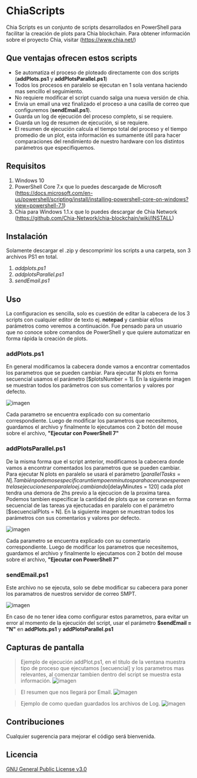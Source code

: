 # ChiaScripts
Chia Scripts es un conjunto de scripts desarrollados en PowerShell para facilitar la creación de plots para Chia blockchain.
   Para obtener información sobre el proyecto Chia, visitar (https://www.chia.net/)

## Que ventajas ofrecen estos scripts
* Se automatiza el proceso de ploteado directamente con dos scripts (**addPlots.ps1** y **addPlotsParallel.ps1**)
* Todos los procesos en paralelo se ejecutan en 1 sola ventana haciendo mas sencillo el seguimiento.
* No requiere modificar el script cuando salga una nueva versión de chia.
* Envia un email una vez finalizado el proceso a una casilla de correo que configuremos (**sendEmail.ps1**).
* Guarda un log de ejecución del proceso completo, si se requiere.
* Guarda un log de resumen de ejecución, si se requiere.
* El resumen de ejecución calcula el tiempo total del proceso y el tiempo promedio de un plot, esta información es sumamente útil para hacer comparaciones del rendimiento de nuestro hardware con los distintos parámetros que especifiquemos.

## Requisitos
1. Windows 10
2. PowerShell Core 7.x que lo puedes descargade de Microsoft (https://docs.microsoft.com/en-us/powershell/scripting/install/installing-powershell-core-on-windows?view=powershell-7.1)
3. Chia para Windows 1.1.x que lo puedes descargar de Chia Network (https://github.com/Chia-Network/chia-blockchain/wiki/INSTALL)

## Instalación
  Solamente descargar el .zip y descomprimir los scripts a una carpeta, son 3 archivos PS1 en total.
  1. _addplots.ps1_
  2. _addplotsParallel.ps1_
  3. _sendEmail.ps1_

## Uso
La configuracion es sencilla, solo es cuestión de editar la cabecera de los 3 scripts con cualquier editor de texto ej. **notepad** y cambiar el/los parámetros como veremos a continuación. Fue pensado para un usuario que no conoce sobre comandos de PowerShell y que quiere automatizar en forma rápida la creación de plots.

### **addPlots.ps1**
   
   En general modificamos la cabecera donde vamos a encontrar comentados los parametros que se pueden cambiar. Para ejecutar N plots en forma secuencial usamos el parámetro [$plotsNumber = 1]. En la siguiente imagen se muestran todos los parámetros con sus comentarios y valores por defecto.
   
   ![imagen](https://user-images.githubusercontent.com/23438179/120731702-8472a880-c4ba-11eb-9a2e-b852a476a7ba.png)

   Cada parametro se encuentra explicado con su comentario correspondiente.
   Luego de modificar los parametros que necesitemos, guardamos el archivo y finalmente lo ejecutamos con 2 botón del mouse sobre el archivo, **"Ejecutar con PowerShell 7"**
   
   
### **addPlotsParallel.ps1**
   
   De la misma forma que el script anterior, modificamos la cabecera donde vamos a encontrar comentados los parametros que se pueden cambiar. Para ejecutar N plots en paralelo se usará el parámetro [$parallelTasks = N]. También podemos especificar un tiempo en minutos para hacer una espera entre las ejecuciones en paralelo ej. cambiando [$delayMinutes = 120] cada plot tendra una demora de 2hs previo a la ejecucion de la proxima tarea. Podemos tambien especificar la cantidad de plots que se correran en forma secuencial de las tareas ya ejectucadas en paralelo con el parámetro [$secuencialPlots = N]. En la siguiente imagen se muestran todos los parámetros con sus comentarios y valores por defecto.
   
   ![imagen](https://user-images.githubusercontent.com/23438179/120732710-21821100-c4bc-11eb-87a7-57d26b8b3177.png)

   Cada parametro se encuentra explicado con su comentario correspondiente.
   Luego de modificar los parametros que necesitemos, guardamos el archivo y finalmente lo ejecutamos con 2 botón del mouse sobre el archivo, **"Ejecutar con PowerShell 7"**

### **sendEmail.ps1**
   
   Este archivo no se ejecuta, solo se debe modificar su cabecera para poner los paramatros de nuestros servidor de correo SMPT.

   ![imagen](https://user-images.githubusercontent.com/23438179/120734113-b6860980-c4be-11eb-9c92-4a560cdfdb0f.png)

   En caso de no tener idea como configurar estos parametros, para evitar un error al momento de la ejecución del script, usar el parámetro **$sendEmail = "N"** en **addPlots.ps1** y **addPlotsParallel.ps1**


## Capturas de pantalla
   > Ejemplo de ejecución addPlot.ps1, en el titulo de la ventana muestra tipo de proceso que ejecutamos [secuencial] y los parametros mas relevantes, al comenzar tambien dentro del script se muestra esta información.
   ![imagen](https://user-images.githubusercontent.com/23438179/120737155-f00d4380-c4c3-11eb-8570-6cef953f403f.png)

   > El resumen que nos llegará por Email.
   ![imagen](https://user-images.githubusercontent.com/23438179/120735336-d0285080-c4c0-11eb-9657-75b0c09b43e3.png)
   
   > Ejemplo de como quedan guardados los archivos de Log.
   ![imagen](https://user-images.githubusercontent.com/23438179/120737660-dcaea800-c4c4-11eb-935d-45ca504efff9.png)
      
## Contribuciones
Cualquier sugerencia para mejorar el código será bienvenida.

## Licencia
[GNU General Public License v3.0](https://choosealicense.com/licenses/gpl-3.0/)
